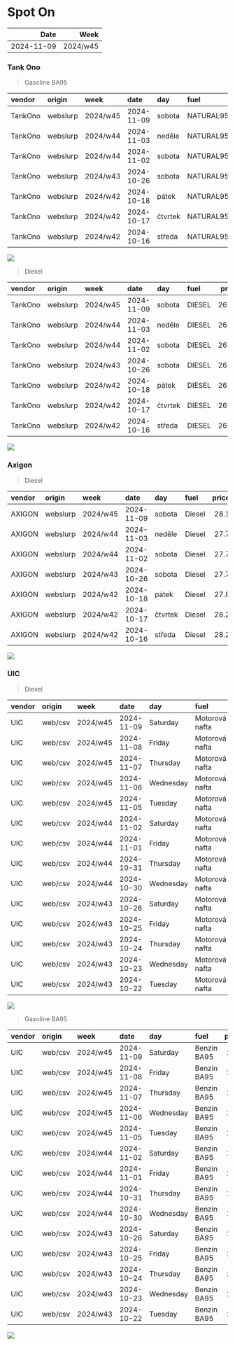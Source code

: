 Spot On
================

|       Date |     Week |
|-----------:|---------:|
| 2024-11-09 | 2024/w45 |

### Tank Ono

> Gasoline BA95

| vendor  | origin   | week     | date       | day     | fuel      | price | PriceVAT |
|:--------|:---------|:---------|:-----------|:--------|:----------|------:|---------:|
| TankOno | webslurp | 2024/w45 | 2024-11-09 | sobota  | NATURAL95 | 28.02 |     33.9 |
| TankOno | webslurp | 2024/w44 | 2024-11-03 | neděle  | NATURAL95 | 28.02 |     33.9 |
| TankOno | webslurp | 2024/w44 | 2024-11-02 | sobota  | NATURAL95 | 28.02 |     33.9 |
| TankOno | webslurp | 2024/w43 | 2024-10-26 | sobota  | NATURAL95 | 28.02 |     33.9 |
| TankOno | webslurp | 2024/w42 | 2024-10-18 | pátek   | NATURAL95 | 27.69 |     33.5 |
| TankOno | webslurp | 2024/w42 | 2024-10-17 | čtvrtek | NATURAL95 | 27.69 |     33.5 |
| TankOno | webslurp | 2024/w42 | 2024-10-16 | středa  | NATURAL95 | 27.69 |     33.5 |

<img src="SpotOn_files/figure-gfm/tono-ba95-1.png" style="display: block; margin: auto auto auto 0;" />

> Diesel

| vendor  | origin   | week     | date       | day     | fuel   | price | PriceVAT |
|:--------|:---------|:---------|:-----------|:--------|:-------|------:|---------:|
| TankOno | webslurp | 2024/w45 | 2024-11-09 | sobota  | DIESEL | 26.36 |     31.9 |
| TankOno | webslurp | 2024/w44 | 2024-11-03 | neděle  | DIESEL | 26.36 |     31.9 |
| TankOno | webslurp | 2024/w44 | 2024-11-02 | sobota  | DIESEL | 26.36 |     31.9 |
| TankOno | webslurp | 2024/w43 | 2024-10-26 | sobota  | DIESEL | 26.36 |     31.9 |
| TankOno | webslurp | 2024/w42 | 2024-10-18 | pátek   | DIESEL | 26.36 |     31.9 |
| TankOno | webslurp | 2024/w42 | 2024-10-17 | čtvrtek | DIESEL | 26.36 |     31.9 |
| TankOno | webslurp | 2024/w42 | 2024-10-16 | středa  | DIESEL | 26.36 |     31.9 |

<img src="SpotOn_files/figure-gfm/tono-diesel-1.png" style="display: block; margin: auto auto auto 0;" />

### Axigon

> Diesel

| vendor | origin   | week     | date       | day     | fuel   | price | PriceVAT |
|:-------|:---------|:---------|:-----------|:--------|:-------|------:|---------:|
| AXIGON | webslurp | 2024/w45 | 2024-11-09 | sobota  | Diesel |  28.1 |     34.0 |
| AXIGON | webslurp | 2024/w44 | 2024-11-03 | neděle  | Diesel |  27.7 |     33.6 |
| AXIGON | webslurp | 2024/w44 | 2024-11-02 | sobota  | Diesel |  27.7 |     33.6 |
| AXIGON | webslurp | 2024/w43 | 2024-10-26 | sobota  | Diesel |  27.7 |     33.5 |
| AXIGON | webslurp | 2024/w42 | 2024-10-18 | pátek   | Diesel |  27.8 |     33.7 |
| AXIGON | webslurp | 2024/w42 | 2024-10-17 | čtvrtek | Diesel |  28.2 |     34.1 |
| AXIGON | webslurp | 2024/w42 | 2024-10-16 | středa  | Diesel |  28.2 |     34.1 |

<img src="SpotOn_files/figure-gfm/axigon-diesel-1.png" style="display: block; margin: auto auto auto 0;" />

### UIC

> Diesel

| vendor | origin  | week     | date       | day       | fuel           | price | priceVAT |
|:-------|:--------|:---------|:-----------|:----------|:---------------|------:|---------:|
| UIC    | web/csv | 2024/w45 | 2024-11-09 | Saturday  | Motorová nafta |  26.7 |     32.3 |
| UIC    | web/csv | 2024/w45 | 2024-11-08 | Friday    | Motorová nafta |  26.8 |     32.4 |
| UIC    | web/csv | 2024/w45 | 2024-11-07 | Thursday  | Motorová nafta |  26.8 |     32.4 |
| UIC    | web/csv | 2024/w45 | 2024-11-06 | Wednesday | Motorová nafta |  26.6 |     32.2 |
| UIC    | web/csv | 2024/w45 | 2024-11-05 | Tuesday   | Motorová nafta |  26.4 |     31.9 |
| UIC    | web/csv | 2024/w44 | 2024-11-02 | Saturday  | Motorová nafta |  26.3 |     31.8 |
| UIC    | web/csv | 2024/w44 | 2024-11-01 | Friday    | Motorová nafta |  26.3 |     31.8 |
| UIC    | web/csv | 2024/w44 | 2024-10-31 | Thursday  | Motorová nafta |  26.2 |     31.7 |
| UIC    | web/csv | 2024/w44 | 2024-10-30 | Wednesday | Motorová nafta |  26.1 |     31.6 |
| UIC    | web/csv | 2024/w43 | 2024-10-26 | Saturday  | Motorová nafta |  26.4 |     31.9 |
| UIC    | web/csv | 2024/w43 | 2024-10-25 | Friday    | Motorová nafta |  26.3 |     31.8 |
| UIC    | web/csv | 2024/w43 | 2024-10-24 | Thursday  | Motorová nafta |  26.3 |     31.8 |
| UIC    | web/csv | 2024/w43 | 2024-10-23 | Wednesday | Motorová nafta |  26.2 |     31.7 |
| UIC    | web/csv | 2024/w43 | 2024-10-22 | Tuesday   | Motorová nafta |  26.1 |     31.6 |

<img src="SpotOn_files/figure-gfm/uic-diesel-1.png" style="display: block; margin: auto auto auto 0;" />

> Gasoline BA95

| vendor | origin  | week     | date       | day       | fuel        | price | priceVAT |
|:-------|:--------|:---------|:-----------|:----------|:------------|------:|---------:|
| UIC    | web/csv | 2024/w45 | 2024-11-09 | Saturday  | Benzin BA95 |  27.4 |     33.2 |
| UIC    | web/csv | 2024/w45 | 2024-11-08 | Friday    | Benzin BA95 |  27.5 |     33.3 |
| UIC    | web/csv | 2024/w45 | 2024-11-07 | Thursday  | Benzin BA95 |  27.5 |     33.3 |
| UIC    | web/csv | 2024/w45 | 2024-11-06 | Wednesday | Benzin BA95 |  27.4 |     33.2 |
| UIC    | web/csv | 2024/w45 | 2024-11-05 | Tuesday   | Benzin BA95 |  27.4 |     33.2 |
| UIC    | web/csv | 2024/w44 | 2024-11-02 | Saturday  | Benzin BA95 |  27.3 |     33.0 |
| UIC    | web/csv | 2024/w44 | 2024-11-01 | Friday    | Benzin BA95 |  27.3 |     33.0 |
| UIC    | web/csv | 2024/w44 | 2024-10-31 | Thursday  | Benzin BA95 |  27.4 |     33.2 |
| UIC    | web/csv | 2024/w44 | 2024-10-30 | Wednesday | Benzin BA95 |  27.7 |     33.5 |
| UIC    | web/csv | 2024/w43 | 2024-10-26 | Saturday  | Benzin BA95 |  28.0 |     33.9 |
| UIC    | web/csv | 2024/w43 | 2024-10-25 | Friday    | Benzin BA95 |  28.0 |     33.9 |
| UIC    | web/csv | 2024/w43 | 2024-10-24 | Thursday  | Benzin BA95 |  28.1 |     34.0 |
| UIC    | web/csv | 2024/w43 | 2024-10-23 | Wednesday | Benzin BA95 |  28.1 |     34.0 |
| UIC    | web/csv | 2024/w43 | 2024-10-22 | Tuesday   | Benzin BA95 |  27.9 |     33.8 |

<img src="SpotOn_files/figure-gfm/uic-ba95-1.png" style="display: block; margin: auto auto auto 0;" />
